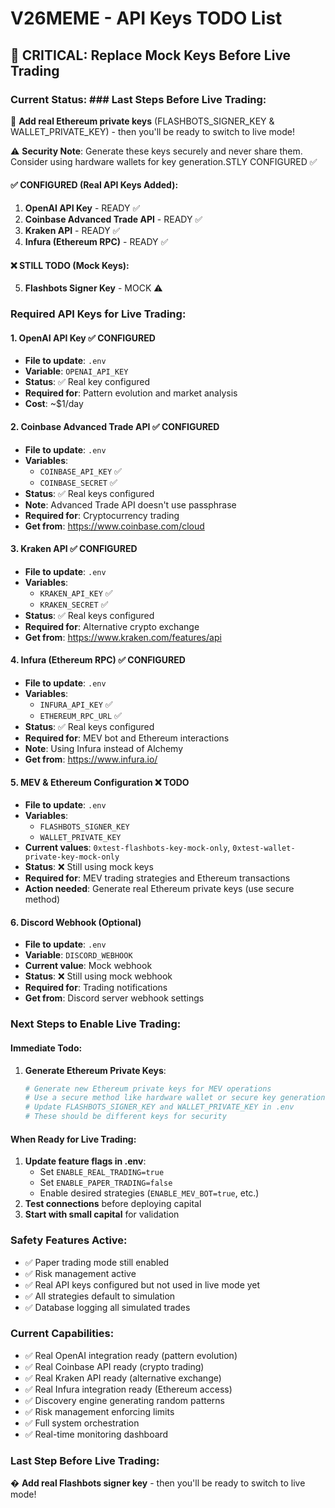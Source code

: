 # V26MEME - API Keys TODO List

## 🔑 CRITICAL: Replace Mock Keys Before Live Trading

### Current Status: ### Last Steps Before Live Trading:
🔑 **Add real Ethereum private keys** (FLASHBOTS_SIGNER_KEY & WALLET_PRIVATE_KEY) - then you'll be ready to switch to live mode!

⚠️ **Security Note**: Generate these keys securely and never share them. Consider using hardware wallets for key generation.STLY CONFIGURED ✅

#### ✅ CONFIGURED (Real API Keys Added):
1. **OpenAI API Key** - READY ✅
2. **Coinbase Advanced Trade API** - READY ✅  
3. **Kraken API** - READY ✅
4. **Infura (Ethereum RPC)** - READY ✅

#### ❌ STILL TODO (Mock Keys):
5. **Flashbots Signer Key** - MOCK ⚠️

### Required API Keys for Live Trading:

#### 1. OpenAI API Key ✅ CONFIGURED
- **File to update**: `.env` 
- **Variable**: `OPENAI_API_KEY`
- **Status**: ✅ Real key configured
- **Required for**: Pattern evolution and market analysis
- **Cost**: ~$1/day

#### 2. Coinbase Advanced Trade API ✅ CONFIGURED
- **File to update**: `.env`
- **Variables**: 
  - `COINBASE_API_KEY` ✅
  - `COINBASE_SECRET` ✅
- **Status**: ✅ Real keys configured
- **Note**: Advanced Trade API doesn't use passphrase
- **Required for**: Cryptocurrency trading
- **Get from**: https://www.coinbase.com/cloud

#### 3. Kraken API ✅ CONFIGURED
- **File to update**: `.env`
- **Variables**:
  - `KRAKEN_API_KEY` ✅
  - `KRAKEN_SECRET` ✅
- **Status**: ✅ Real keys configured
- **Required for**: Alternative crypto exchange
- **Get from**: https://www.kraken.com/features/api

#### 4. Infura (Ethereum RPC) ✅ CONFIGURED
- **File to update**: `.env`
- **Variables**:
  - `INFURA_API_KEY` ✅
  - `ETHEREUM_RPC_URL` ✅
- **Status**: ✅ Real keys configured
- **Required for**: MEV bot and Ethereum interactions
- **Note**: Using Infura instead of Alchemy
- **Get from**: https://www.infura.io/

#### 5. MEV & Ethereum Configuration ❌ TODO
- **File to update**: `.env`
- **Variables**: 
  - `FLASHBOTS_SIGNER_KEY`
  - `WALLET_PRIVATE_KEY`
- **Current values**: `0xtest-flashbots-key-mock-only`, `0xtest-wallet-private-key-mock-only`
- **Status**: ❌ Still using mock keys
- **Required for**: MEV trading strategies and Ethereum transactions
- **Action needed**: Generate real Ethereum private keys (use secure method)

#### 6. Discord Webhook (Optional)
- **File to update**: `.env`
- **Variable**: `DISCORD_WEBHOOK`
- **Current value**: Mock webhook
- **Status**: ❌ Still using mock webhook
- **Required for**: Trading notifications
- **Get from**: Discord server webhook settings

### Next Steps to Enable Live Trading:

#### Immediate Todo:
1. **Generate Ethereum Private Keys**:
   ```bash
   # Generate new Ethereum private keys for MEV operations
   # Use a secure method like hardware wallet or secure key generation
   # Update FLASHBOTS_SIGNER_KEY and WALLET_PRIVATE_KEY in .env
   # These should be different keys for security
   ```

#### When Ready for Live Trading:
1. **Update feature flags in .env**:
   - Set `ENABLE_REAL_TRADING=true`
   - Set `ENABLE_PAPER_TRADING=false`  
   - Enable desired strategies (`ENABLE_MEV_BOT=true`, etc.)
2. **Test connections** before deploying capital
3. **Start with small capital** for validation

### Safety Features Active:
- ✅ Paper trading mode still enabled
- ✅ Risk management active
- ✅ Real API keys configured but not used in live mode yet
- ✅ All strategies default to simulation
- ✅ Database logging all simulated trades

### Current Capabilities:
- ✅ Real OpenAI integration ready (pattern evolution)
- ✅ Real Coinbase API ready (crypto trading)
- ✅ Real Kraken API ready (alternative exchange)
- ✅ Real Infura integration ready (Ethereum access)
- ✅ Discovery engine generating random patterns
- ✅ Risk management enforcing limits
- ✅ Full system orchestration
- ✅ Real-time monitoring dashboard

### Last Step Before Live Trading:
� **Add real Flashbots signer key** - then you'll be ready to switch to live mode!

